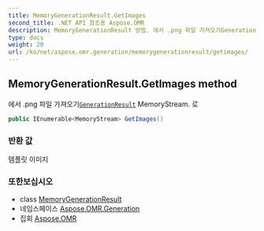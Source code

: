 ```yaml
---
title: MemoryGenerationResult.GetImages
second_title: .NET API 참조용 Aspose.OMR
description: MemoryGenerationResult 방법. 에서 .png 파일 가져오기GenerationResult MemoryStream. 로
type: docs
weight: 20
url: /ko/net/aspose.omr.generation/memorygenerationresult/getimages/
---
```

## MemoryGenerationResult.GetImages method

에서 .png 파일 가져오기[`GenerationResult`](../../generationresult/) MemoryStream. 로

```csharp
public IEnumerable<MemoryStream> GetImages()
```

### 반환 값

템플릿 이미지

### 또한보십시오

* class [MemoryGenerationResult](../)
* 네임스페이스 [Aspose.OMR.Generation](../../memorygenerationresult/)
* 집회 [Aspose.OMR](../../../)


